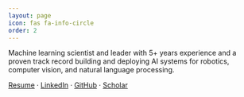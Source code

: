 ```yaml
---
layout: page
icon: fas fa-info-circle
order: 2
---
```


Machine learning scientist and leader with 5+ years experience and a proven track record building and deploying AI systems for robotics, computer vision, and natural language processing.

[Resume](../assets/docs/DylanRandleResume.pdf) · [LinkedIn](https://linkedin.com/in/dylanrandle/) · [GitHub](https://github.com/dylanrandle) · [Scholar](https://scholar.google.com/citations?user=62z1l9cAAAAJ)